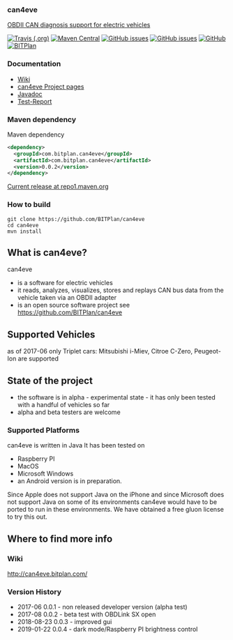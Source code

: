 ### can4eve
[OBDII CAN diagnosis support for electric vehicles](http://can4eve.bitplan.com) 

[![Travis (.org)](https://img.shields.io/travis/BITPlan/can4eve.svg)](https://travis-ci.org/BITPlan/can4eve)
[![Maven Central](https://img.shields.io/maven-central/v/com.bitplan.can4eve/com.bitplan.can4eve.svg)](https://search.maven.org/artifact/com.bitplan.can4eve/com.bitplan.can4eve/0.0.2/jar)
[![GitHub issues](https://img.shields.io/github/issues/BITPlan/can4eve.svg)](https://github.com/BITPlan/can4eve/issues)
[![GitHub issues](https://img.shields.io/github/issues-closed/BITPlan/can4eve.svg)](https://github.com/BITPlan/can4eve/issues/?q=is%3Aissue+is%3Aclosed)
[![GitHub](https://img.shields.io/github/license/BITPlan/can4eve.svg)](https://www.apache.org/licenses/LICENSE-2.0)
[![BITPlan](http://wiki.bitplan.com/images/wiki/thumb/3/38/BITPlanLogoFontLessTransparent.png/198px-BITPlanLogoFontLessTransparent.png)](http://www.bitplan.com)

### Documentation
* [Wiki](http://can4eve.bitplan.com)
* [can4eve Project pages](https://BITPlan.github.io/can4eve)
* [Javadoc](https://BITPlan.github.io/can4eve/can4eve/can4eve/apidocs/index.html)
* [Test-Report ](https://BITPlan.github.io/can4eve/can4eve/can4eve/surefire-report.html)
### Maven dependency

Maven dependency
```xml
<dependency>
  <groupId>com.bitplan.can4eve</groupId>
  <artifactId>com.bitplan.can4eve</artifactId>
  <version>0.0.2</version>
</dependency>
```

[Current release at repo1.maven.org](http://repo1.maven.org/maven2/com/bitplan/can4eve/com.bitplan.can4eve/0.0.2/)

### How to build
```
git clone https://github.com/BITPlan/can4eve
cd can4eve
mvn install
```
## What is can4eve? 
can4eve 
* is a software for electric vehicles
* it reads, analyzes, visualizes, stores and replays CAN bus data from the vehicle taken via an OBDII adapter
* is an open source software project see https://github.com/BITPlan/can4eve
## Supported Vehicles 
as of 2017-06 only Triplet cars: Mitsubishi i-Miev, Citroe C-Zero, Peugeot-Ion are supported
## State of the project 
* the software is in alpha - experimental state - it has only been tested with a handful of vehicles so far
* alpha and beta testers are welcome
### Supported Platforms 
can4eve is written in Java
It has been tested on
* Raspberry PI
* MacOS
* Microsoft Windows
* an Android version is in preparation.

Since Apple does not support Java on the iPhone and since Microsoft does not support Java on some of its environments can4eve 
would have to be ported to run in these environments. We have obtained a free gluon license to try this out.

## Where to find more info
### Wiki
http://can4eve.bitplan.com/
### Version History
* 2017-06    0.0.1 - non released developer version (alpha test)
* 2017-08    0.0.2 - beta test with OBDLink SX open
* 2018-08-23 0.0.3 - improved gui
* 2019-01-22 0.0.4 - dark mode/Raspberry PI brightness control 
